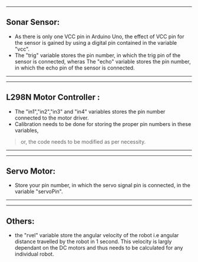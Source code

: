 ----------------

## Sonar Sensor:
* As there is only one VCC pin in Arduino Uno, the effect of VCC pin for the sensor is gained by using a digital pin contained in the variable "vcc".
* The "trig" variable stores the pin number, in which the trig pin of the sensor is connected, wheras The "echo" variable stores the pin number, in which the echo pin of the sensor is connected.

----------------
----------------

## L298N Motor Controller :
* The "in1","in2","in3" and "in4" variables stores the pin number connected to the motor driver.
* Calibration needs to be done for storing the proper pin numbers in these variables,
> or, the code needs to be modified as per necessity.

----------------
----------------

## Servo Motor:
* Store your pin number, in which the servo signal pin is connected, in the variable "servoPin".

----------------
----------------

## Others:
* the "rvel" variable store the angular velocity of the robot i.e angular distance travelled by the robot in 1 second. This velocity is largly dependant on the DC motors and thus needs to be calculated for any individual robot.

